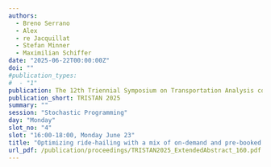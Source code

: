 ```yaml
---
authors:
  - Breno Serrano
  - Alex
  - re Jacquillat
  - Stefan Minner
  - Maximilian Schiffer
date: "2025-06-22T00:00:00Z"
doi: ""
#publication_types:
#  - "1"
publication: The 12th Triennial Symposium on Transportation Analysis conference
publication_short: TRISTAN 2025
summary: ""
session: "Stochastic Programming"
day: "Monday"
slot_no: "4"
slot: "16:00-18:00, Monday June 23"
title: "Optimizing ride-hailing with a mix of on-demand and pre-booked customers under distributional shift"
url_pdf: /publication/proceedings/TRISTAN2025_ExtendedAbstract_160.pdf
---
```

